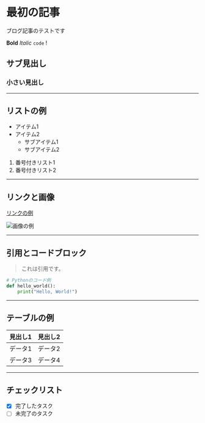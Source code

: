 # 最初の記事

ブログ記事のテストです

**Bold** _Italic_ `code` !

## サブ見出し

### 小さい見出し

---

## リストの例

- アイテム1
- アイテム2
  - サブアイテム1
  - サブアイテム2

1. 番号付きリスト1
2. 番号付きリスト2

---

## リンクと画像

[リンクの例](https://example.com)

![画像の例](https://picsum.photos/300/200)

---

## 引用とコードブロック

> これは引用です。

```python
# Pythonのコード例
def hello_world():
    print("Hello, World!")
```

---

## テーブルの例

| 見出し1 | 見出し2 |
|---------|---------|
| データ1 | データ2 |
| データ3 | データ4 |

---

## チェックリスト

- [x] 完了したタスク
- [ ] 未完了のタスク
